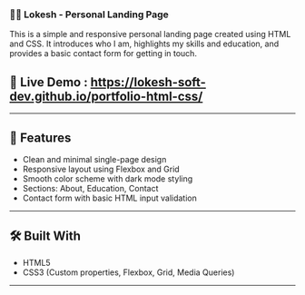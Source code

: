 ### 👨‍💻 Lokesh - Personal Landing Page

This is a simple and responsive personal landing page created using HTML and CSS. It introduces who I am, highlights my skills and education, and provides a basic contact form for getting in touch.

## 🔗 Live Demo : https://lokesh-soft-dev.github.io/portfolio-html-css/
---

## 📌 Features

- Clean and minimal single-page design
- Responsive layout using Flexbox and Grid
- Smooth color scheme with dark mode styling
- Sections: About, Education, Contact
- Contact form with basic HTML input validation

---

## 🛠️ Built With

- HTML5
- CSS3 (Custom properties, Flexbox, Grid, Media Queries)

---
